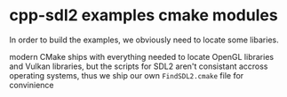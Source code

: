 # cpp-sdl2 examples cmake modules

In order to build the examples, we obviously need to locate some libaries.

modern CMake ships with everything needed to locate OpenGL libraries and Vulkan libraries, but the scripts for SDL2 aren't consistant accross operating systems, thus we ship our own `FindSDL2.cmake` file for convinience
